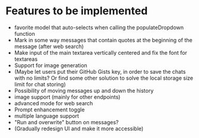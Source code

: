 # Features to be implemented

- favorite model that auto-selects when calling the populateDropdown function
- Mark in some way messages that contain quotes at the beginning of the message (after web search)
- Make input of the main textarea vertically centered and fix the font for textareas
- Support for image generation
- (Maybe let users put their GitHub Gists key, in order to save the chats with no limits? Or find some other solution to solve the local storage size limit for chat storing)
- Possibility of moving messages up and down the history
- image support (mainly for other endpoints)
- advanced mode for web search
- Prompt enhancement toggle
- multiple language support
- "Run and overwrite" button on messages?
- (Gradually redesign UI and make it more accessible)